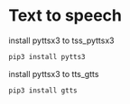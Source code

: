 # Text to speech
install pyttsx3 to tss_pyttsx3
~~~bash
pip3 install pytts3
~~~

install pyttsx3 to tts_gtts
~~~bash
pip3 install gtts
~~~